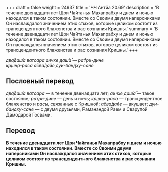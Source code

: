 +++
draft = false
weight = 24937
title = 'ЧЧ Антйа 20.69'
description = 'В течение двенадцати лет Шри Чайтанья Махапрабху и днем и ночью находился в таком состоянии. Вместе со Своими двумя наперсниками Он наслаждался значением этих стихов, которые целиком состоят из трансцендентного блаженства и рас сознания Кришны.'
summary = 'В течение двенадцати лет Шри Чайтанья Махапрабху и днем и ночью находился в таком состоянии. Вместе со Своими двумя наперсниками Он наслаждался значением этих стихов, которые целиком состоят из трансцендентного блаженства и рас сознания Кришны.'
+++

_два̄даш́а ватсара аичхе даш́а̄ — ра̄три-дине  
кр̣шн̣а-раса а̄сва̄дайе дуи-бандху-сане_

## Пословный перевод

_два̄даш́а_ _ватсара_ — в течение двенадцати лет; _аичхе_ _даш́а̄_ — такое состояние; _ра̄три_\-_дине_ — день и ночь; _кр̣шн̣а_\-_раса_ — трансцендентное блаженство и _расы,_ связанные с Кришной; _а̄сва̄дайе_ — вкушает; _дуи_\-_бандху_\-_сане_ — с двумя друзьями, Раманандой Раем и Сварупой Дамодарой Госвами.

## Перевод

**В течение двенадцати лет Шри Чайтанья Махапрабху и днем и ночью находился в таком состоянии. Вместе со Своими двумя наперсниками Он наслаждался значением этих стихов, которые целиком состоят из трансцендентного блаженства и рас сознания Кришны.**
